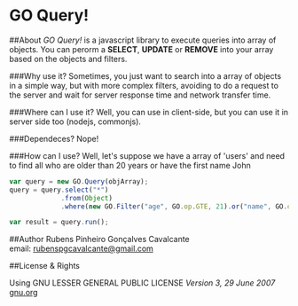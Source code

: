 GO Query!
===========
##About
*GO Query!* is a javascript library to execute queries into array of objects. You can perorm a **SELECT**, **UPDATE** or
**REMOVE** into your array based on the objects and filters.

###Why use it?
Sometimes, you just want to search into a array of objects in a simple way, but with more complex filters,
avoiding to do a request to the server and wait for server response time and network transfer time.


###Where can I use it?
Well, you can use in client-side, but you can use it in server side too (nodejs, commonjs).

###Dependeces?
Nope!

###How can I use?
Well, let's suppose we have a array of 'users' and need to find
all who are older than 20 years or have the first name John

````javascript
var query = new GO.Query(objArray);
query = query.select("*")
             .from(Object)
             .where(new GO.Filter("age", GO.op.GTE, 21).or("name", GO.op.LIKE, /^John/));

var result = query.run();
````

##Author
Rubens Pinheiro Gonçalves Cavalcante  
email: [rubenspgcavalcante@gmail.com](mailto:rubenspgcavalcante@gmail.com)

##License & Rights

Using GNU LESSER GENERAL PUBLIC LICENSE *Version 3, 29 June 2007*  
[gnu.org](http://www.gnu.org/copyleft/gpl.html)  
